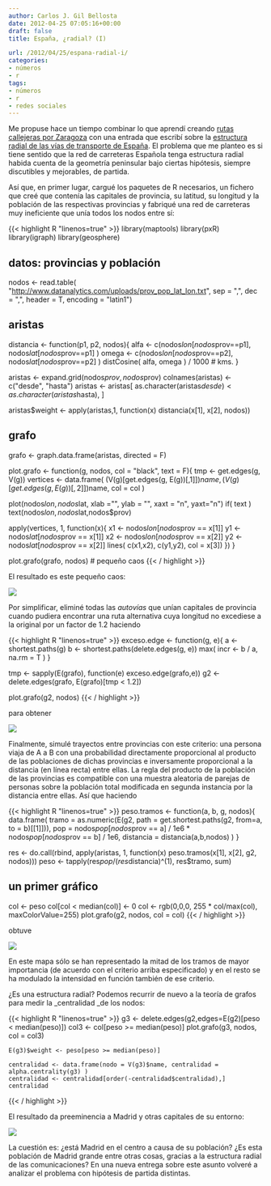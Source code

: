 ```yaml
---
author: Carlos J. Gil Bellosta
date: 2012-04-25 07:05:16+00:00
draft: false
title: España, ¿radial? (I)

url: /2012/04/25/espana-radial-i/
categories:
- números
- r
tags:
- números
- r
- redes sociales
---
```


Me propuse hace un tiempo combinar lo que aprendí creando [rutas callejeras por Zaragoza](http://www.datanalytics.com/2012/04/16/rutas-por-zaragoza-con-r/) con una entrada que escribí sobre la [estructura radial de las vías de transporte de España](http://www.datanalytics.com/2012/03/28/contrafactualidad-radial/). El problema que me planteo es si tiene sentido que la red de carreteras Española tenga estructura radial habida cuenta de la geometría peninsular bajo ciertas hipótesis, siempre discutibles y mejorables, de partida.

Así que, en primer lugar, cargué los paquetes de R necesarios, un fichero que creé que contenía las capitales de provincia, su latitud, su longitud y la población de las respectivas provincias y fabriqué una red de carreteras muy ineficiente que unía todos los nodos entre sí:

{{< highlight R "linenos=true" >}}
library(maptools)
library(pxR)
library(igraph)
library(geosphere)

## datos: provincias y población

nodos <- read.table( "http://www.datanalytics.com/uploads/prov_pop_lat_lon.txt",
              sep = ",", dec = ",", header = T, encoding = "latin1")

## aristas

distancia <- function(p1, p2, nodos){
  alfa  <- c(nodos$lon[nodos$prov==p1], nodos$lat[nodos$prov==p1] )
  omega <- c(nodos$lon[nodos$prov==p2], nodos$lat[nodos$prov==p2] )
  distCosine( alfa, omega ) / 1000	# kms.
}

aristas <- expand.grid(nodos$prov, nodos$prov)
colnames(aristas) <- c("desde", "hasta")
aristas <- aristas[ as.character(aristas$desde) < as.character(aristas$hasta), ]

aristas$weight <- apply(aristas,1, function(x) distancia(x[1], x[2], nodos))


## grafo

grafo <- graph.data.frame(aristas, directed = F)

plot.grafo <- function(g, nodos, col = "black", text = F){
  tmp <- get.edges(g, V(g))
  vertices <- data.frame( (V(g)[get.edges(g, E(g))[,1]])$name,
                          (V(g)[get.edges(g, E(g))[,2]])$name, col = col )

  plot(nodos$lon, nodos$lat, xlab ="", ylab = "", xaxt = "n", yaxt="n")
  if( text )
    text(nodos$lon, nodos$lat,nodos$prov)

  apply(vertices, 1, function(x){
    x1 <- nodos$lon[nodos$prov == x[1]]
    y1 <- nodos$lat[nodos$prov == x[1]]
    x2 <- nodos$lon[nodos$prov == x[2]]
    y2 <- nodos$lat[nodos$prov == x[2]]
    lines( c(x1,x2), c(y1,y2), col = x[3])
  })
}

plot.grafo(grafo, nodos)	# pequeño caos
{{< / highlight >}}

El resultado es este pequeño caos:

[![](/wp-uploads/2012/04/mapa_grafo_completo.png)
](/wp-uploads/2012/04/mapa_grafo_completo.png)

Por simplificar, eliminé todas las _autovías_ que unían capitales de provincia cuando pudiera encontrar una ruta alternativa cuya longitud no excediese a la original por un factor de 1.2 haciendo

{{< highlight R "linenos=true" >}}
exceso.edge <- function(g, e){
  a <- shortest.paths(g)
  b <- shortest.paths(delete.edges(g, e))
  max( incr <- b / a, na.rm = T )
}

tmp <- sapply(E(grafo), function(e) exceso.edge(grafo,e))
g2  <- delete.edges(grafo, E(grafo)[tmp < 1.2])

plot.grafo(g2, nodos)
{{< / highlight >}}

para obtener

[![](/wp-uploads/2012/04/mapa_simplificado.png)
](/wp-uploads/2012/04/mapa_simplificado.png)

Finalmente, simulé trayectos entre provincias con este criterio: una persona viaja de A a B con una probabilidad directamente proporcional al producto de las poblaciones de dichas provincias e inversamente proporcional a la distancia (en línea recta) entre ellas. La regla del producto de la población de las provincias es compatible con una muestra aleatoria de parejas de personas sobre la población total modificada en segunda instancia por la distancia entre ellas. Así que haciendo

{{< highlight R "linenos=true" >}}
peso.tramos <- function(a, b, g, nodos){
  data.frame(
    tramo = as.numeric(E(g2, path = get.shortest.paths(g2, from=a, to = b)[[1]])),
    pop = nodos$pop[nodos$prov == a] / 1e6 * nodos$pop[nodos$prov == b] / 1e6,
    distancia = distancia(a,b,nodos)
  )
}

res  <- do.call(rbind, apply(aristas, 1, function(x) peso.tramos(x[1], x[2], g2, nodos)))
peso <- tapply(res$pop / (res$distancia)^(1), res$tramo, sum)

## un primer gráfico

col <- peso
col[col < median(col)] <- 0
col <- rgb(0,0,0, 255 * col/max(col), maxColorValue=255)
plot.grafo(g2, nodos, col = col)
{{< / highlight >}}

obtuve

[![](/wp-uploads/2012/04/mapa_radial_00.png)
](/wp-uploads/2012/04/mapa_radial_00.png)

En este mapa sólo se han representado la mitad de los tramos de mayor importancia (de acuerdo con el criterio arriba especificado) y en el resto se ha modulado la intensidad en función también de ese criterio.

¿Es una estructura radial? Podemos recurrir de nuevo a la teoría de grafos para medir la _centralidad _de los nodos:

{{< highlight R "linenos=true" >}}
    g3 <- delete.edges(g2,edges=E(g2)[peso < median(peso)])
    col3 <- col[peso >= median(peso)]
    plot.grafo(g3, nodos, col = col3)

    E(g3)$weight <- peso[peso >= median(peso)]

    centralidad <- data.frame(nodo = V(g3)$name, centralidad = alpha.centrality(g3) )
    centralidad <- centralidad[order(-centralidad$centralidad),]
    centralidad
{{< / highlight >}}

El resultado da preeminencia a Madrid y otras capitales de su entorno:

[![](/wp-uploads/2012/04/centralidad_provincias.png)
](/wp-uploads/2012/04/centralidad_provincias.png)

La cuestión es: ¿está Madrid en el centro a causa de su población? ¿Es esta población de Madrid grande entre otras cosas, gracias a la estructura radial de las comunicaciones? En una nueva entrega sobre este asunto volveré a analizar el problema con hipótesis de partida distintas.
